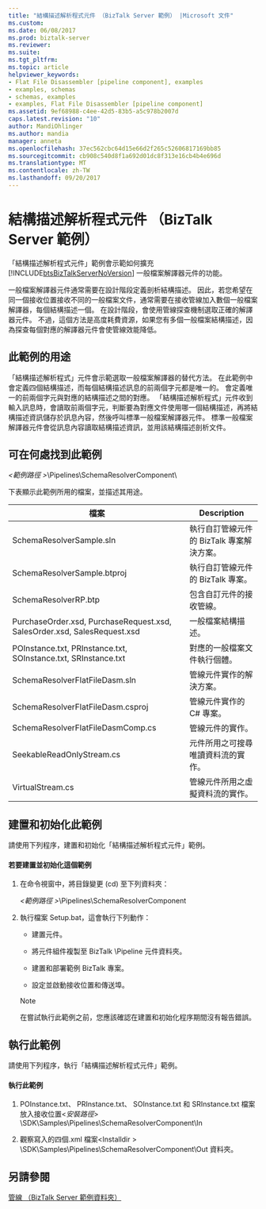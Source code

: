 ```yaml
---
title: "結構描述解析程式元件 （BizTalk Server 範例） |Microsoft 文件"
ms.custom: 
ms.date: 06/08/2017
ms.prod: biztalk-server
ms.reviewer: 
ms.suite: 
ms.tgt_pltfrm: 
ms.topic: article
helpviewer_keywords:
- Flat File Disassembler [pipeline component], examples
- examples, schemas
- schemas, examples
- examples, Flat File Disassembler [pipeline component]
ms.assetid: 9ef68988-c4ee-42d5-83b5-a5c978b2007d
caps.latest.revision: "10"
author: MandiOhlinger
ms.author: mandia
manager: anneta
ms.openlocfilehash: 37ec562cbc64d15e66d2f265c52606817169bb85
ms.sourcegitcommit: cb908c540d8f1a692d01dc8f313e16cb4b4e696d
ms.translationtype: MT
ms.contentlocale: zh-TW
ms.lasthandoff: 09/20/2017
---
```

# <a name="schema-resolver-component-biztalk-server-sample"></a>結構描述解析程式元件 （BizTalk Server 範例）
「結構描述解析程式元件」範例會示範如何擴充 [!INCLUDE[btsBizTalkServerNoVersion](../includes/btsbiztalkservernoversion-md.md)] 一般檔案解譯器元件的功能。  
  
 一般檔案解譯器元件通常需要在設計階段定義剖析結構描述。 因此，若您希望在同一個接收位置接收不同的一般檔案文件，通常需要在接收管線加入數個一般檔案解譯器，每個結構描述一個。 在設計階段，會使用管線探查機制選取正確的解譯器元件。 不過，這個方法是高度耗費資源，如果您有多個一般檔案結構描述，因為探查每個對應的解譯器元件會使管線效能降低。  
  
## <a name="what-this-sample-does"></a>此範例的用途  
 「結構描述解析程式」元件會示範選取一般檔案解譯器的替代方法。 在此範例中會定義四個結構描述，而每個結構描述訊息的前兩個字元都是唯一的。 會定義唯一的前兩個字元與對應的結構描述之間的對應。 「結構描述解析程式」元件收到輸入訊息時，會讀取前兩個字元，判斷要為對應文件使用哪一個結構描述，再將結構描述資訊儲存於訊息內容，然後呼叫標準一般檔案解譯器元件。 標準一般檔案解譯器元件會從訊息內容讀取結構描述資訊，並用該結構描述剖析文件。  
  
## <a name="where-to-find-this-sample"></a>可在何處找到此範例  
 *\<範例路徑 >*\Pipelines\SchemaResolverComponent\  
  
 下表顯示此範例所用的檔案，並描述其用途。  
  
|檔案|Description|  
|---------------|-----------------|  
|SchemaResolverSample.sln|執行自訂管線元件的 BizTalk 專案解決方案。|  
|SchemaResolverSample.btproj|執行自訂管線元件的 BizTalk 專案。|  
|SchemaResolverRP.btp|包含自訂元件的接收管線。|  
|PurchaseOrder.xsd, PurchaseRequest.xsd, SalesOrder.xsd, SalesRequest.xsd|一般檔案結構描述。|  
|POInstance.txt, PRInstance.txt, SOInstance.txt, SRInstance.txt|對應的一般檔案文件執行個體。|  
|SchemaResolverFlatFileDasm.sln|管線元件實作的解決方案。|  
|SchemaResolverFlatFileDasm.csproj|管線元件實作的 C# 專案。|  
|SchemaResolverFlatFileDasmComp.cs|管線元件的實作。|  
|SeekableReadOnlyStream.cs|元件所用之可搜尋唯讀資料流的實作。|  
|VirtualStream.cs|管線元件所用之虛擬資料流的實作。|  
  
## <a name="building-and-initializing-this-sample"></a>建置和初始化此範例  
 請使用下列程序，建置和初始化「結構描述解析程式元件」範例。  
  
#### <a name="to-build-and-initialize-this-sample"></a>若要建置並初始化這個範例  
  
1.  在命令視窗中，將目錄變更 (cd) 至下列資料夾：  
  
     *\<範例路徑 >*\Pipelines\SchemaResolverComponent  
  
2.  執行檔案 Setup.bat，這會執行下列動作：  
  
    -   建置元件。  
  
    -   將元件組件複製至 BizTalk \Pipeline 元件資料夾。  
  
    -   建置和部署範例 BizTalk 專案。  
  
    -   設定並啟動接收位置和傳送埠。  
  
    > [!NOTE]
    >  在嘗試執行此範例之前，您應該確認在建置和初始化程序期間沒有報告錯誤。  
  
## <a name="running-this-sample"></a>執行此範例  
 請使用下列程序，執行「結構描述解析程式元件」範例。  
  
#### <a name="to-run-this-sample"></a>執行此範例  
  
1.  POInstance.txt、 PRInstance.txt、 SOInstance.txt 和 SRInstance.txt 檔案放入接收位置\<*安裝路徑*> \SDK\Samples\Pipelines\SchemaResolverComponent\In  
  
2.  觀察寫入的四個.xml 檔案\<Installdir > \SDK\Samples\Pipelines\SchemaResolverComponent\Out 資料夾。  
  
## <a name="see-also"></a>另請參閱  
 [管線 （BizTalk Server 範例資料夾）](../core/pipelines-biztalk-server-samples-folder.md)